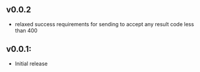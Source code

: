 ## v0.0.2

* relaxed success requirements for sending to accept any result code less than 400

## v0.0.1:

* Initial release

